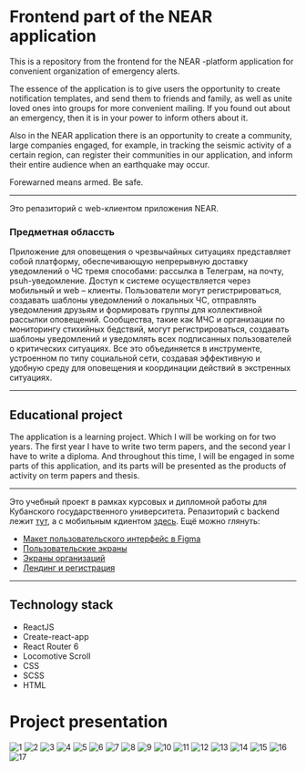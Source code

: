# Frontend part of the NEAR application

This is a repository from the frontend for the NEAR -platform application for convenient organization of emergency alerts.

The essence of the application is to give users the opportunity to create notification templates, and send them to friends and family, as well as unite loved ones into groups for more convenient mailing. If you found out about an emergency, then it is in your power to inform others about it.

Also in the NEAR application there is an opportunity to create a community, large companies engaged, for example, in tracking the seismic activity of a certain region, can register their communities in our application, and inform their entire audience when an earthquake may occur.

Forewarned means armed. Be safe.

---

Это репазиторий с web-клиентом приложения NEAR.

### Предметная облассть 

Приложение для оповещения о чрезвычайных ситуациях представляет собой платформу, обеспечивающую непрерывную доставку уведомлений о ЧС тремя способами: рассылка в Телеграм, на почту, psuh-уведомление. Доступ к системе осуществляется через мобильный и web – клиенты. Пользователи могут регистрироваться, создавать шаблоны уведомлений о локальных ЧС, отправлять уведомления друзьям и формировать группы для коллективной рассылки оповещений. Сообщества, такие как МЧС и организации по мониторингу стихийных бедствий, могут регистрироваться, создавать шаблоны уведомлений и уведомлять всех подписанных пользователей о критических ситуациях. Все это объединяется в инструменте, устроенном по типу социальной сети, создавая эффективную и удобную среду для оповещения и координации действий в экстренных ситуациях. 

---

## Educational project

The application is a learning project. Which I will be working on for two years. The first year I have to write two term papers, and the second year I have to write a diploma. And throughout this time, I will be engaged in some parts of this application, and its parts will be presented as the products of activity on term papers and thesis.

---

Это учебный проект в рамках курсовых и дипломной работы для Кубанского государственного университета. Репазиторий с backend лежит [тут](https://github.com/mattakvshi/NEAR-backend), а с мобильным кдиентом [здесь](https://github.com/mattakvshi/NEAR-mobile).
Ещё можно глянуть:
- [Макет пользовательского интерфейс в Figma](https://github.com/mattakvshi/NEAR-frontend/blob/master/Макеты%20frontend/NEAR%20Frontend%20Maket.fig)
- [Пользовательские экраны](https://github.com/mattakvshi/NEAR-frontend/tree/master/Макеты%20frontend/User%20screen)
- [Экраны организаций](https://github.com/mattakvshi/NEAR-frontend/tree/master/Макеты%20frontend/Community%20screen)
- [Лендинг и регистрация](https://github.com/mattakvshi/NEAR-frontend/tree/master/Макеты%20frontend/Log%20in%20group)

---

## Technology stack

- ReactJS
- Create-react-app
- React Router 6
- Locomotive Scroll
- CSS
- SCSS
- HTML

# Project presentation
![1](https://github.com/mattakvshi/NEAR-frontend/blob/master/Макеты%20frontend/Презентация%20продукта/71c5bd96130e7b6d96c14cdbc53d7383-0.png)
![2](https://github.com/mattakvshi/NEAR-frontend/blob/master/Макеты%20frontend/Презентация%20продукта/71c5bd96130e7b6d96c14cdbc53d7383-1.png)
![3](https://github.com/mattakvshi/NEAR-frontend/blob/master/Макеты%20frontend/Презентация%20продукта/71c5bd96130e7b6d96c14cdbc53d7383-2.png)
![4](https://github.com/mattakvshi/NEAR-frontend/blob/master/Макеты%20frontend/Презентация%20продукта/71c5bd96130e7b6d96c14cdbc53d7383-3.png)
![5](https://github.com/mattakvshi/NEAR-frontend/blob/master/Макеты%20frontend/Презентация%20продукта/71c5bd96130e7b6d96c14cdbc53d7383-4.png)
![6](https://github.com/mattakvshi/NEAR-frontend/blob/master/Макеты%20frontend/Презентация%20продукта/71c5bd96130e7b6d96c14cdbc53d7383-5.png)
![7](https://github.com/mattakvshi/NEAR-frontend/blob/master/Макеты%20frontend/Презентация%20продукта/71c5bd96130e7b6d96c14cdbc53d7383-6.png)
![8](https://github.com/mattakvshi/NEAR-frontend/blob/master/Макеты%20frontend/Презентация%20продукта/71c5bd96130e7b6d96c14cdbc53d7383-7.png)
![9](https://github.com/mattakvshi/NEAR-frontend/blob/master/Макеты%20frontend/Презентация%20продукта/71c5bd96130e7b6d96c14cdbc53d7383-8.png)
![10](https://github.com/mattakvshi/NEAR-frontend/blob/master/Макеты%20frontend/Презентация%20продукта/71c5bd96130e7b6d96c14cdbc53d7383-9.png)
![11](https://github.com/mattakvshi/NEAR-frontend/blob/master/Макеты%20frontend/Презентация%20продукта/71c5bd96130e7b6d96c14cdbc53d7383-10.png)
![12](https://github.com/mattakvshi/NEAR-frontend/blob/master/Макеты%20frontend/Презентация%20продукта/71c5bd96130e7b6d96c14cdbc53d7383-11.png)
![13](https://github.com/mattakvshi/NEAR-frontend/blob/master/Макеты%20frontend/Презентация%20продукта/71c5bd96130e7b6d96c14cdbc53d7383-12.png)
![14](https://github.com/mattakvshi/NEAR-frontend/blob/master/Макеты%20frontend/Презентация%20продукта/71c5bd96130e7b6d96c14cdbc53d7383-13.png)
![15](https://github.com/mattakvshi/NEAR-frontend/blob/master/Макеты%20frontend/Презентация%20продукта/71c5bd96130e7b6d96c14cdbc53d7383-14.png)
![16](https://github.com/mattakvshi/NEAR-frontend/blob/master/Макеты%20frontend/Презентация%20продукта/71c5bd96130e7b6d96c14cdbc53d7383-15.png)
![17](https://github.com/mattakvshi/NEAR-frontend/blob/master/Макеты%20frontend/Презентация%20продукта/71c5bd96130e7b6d96c14cdbc53d7383-16.png)



